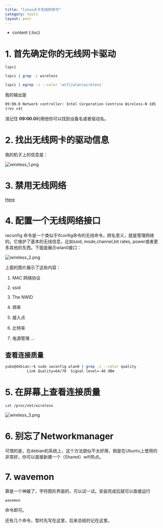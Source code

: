 ```yaml
---
title: "linux关于无线的命令"
category: tools
layout: post
---
```


* content
{:toc}

# 1. 首先确定你的无线网卡驱动

```bash
lspci

lspci | grep -i wireless

lspci | egrep -i --color 'wifi|wlan|wireless'

```

我的输出是

```bash
09:00.0 Network controller: Intel Corporation Centrino Wireless-N 105
(rev c4)
```

请记住 **09:00.0**利用他你可以找到设备名或者驱动名。

# 2. 找出无线网卡的驱动信息

我的机子上的信息是：

![wireless_1.png](http://yuzibo.qiniudn.com/wireless_1.png)

# 3. 禁用无线网络

[Here](https://www.cyberciti.biz/faq/linux-remove-wireless-networking-wifi-802-11-support-drivers/)

# 4. 配置一个无线网络接口

iwconfig 命令是一个类似于ifconfig命令的无线命令，顾名思义，就是管理网络的。它维护了基本的无线信息，比如ssid, mode,channel,bit rates, power或者更多其他的东西。下面是展示wlan0接口：

![wireless_2.png](http://yuzibo.qiniudn.com/wireless_2.png)

上面的图片展示了这些内容：

1. MAC 网络协议

2. ssid

3. The NWID

4. 频率

5. 接入点

6. 比特率

7. 电源管理 ...


## 查看连接质量

```bash
yubo@debian:~$ sudo iwconfig wlan0 | grep -i --color quality
          Link Quality=64/70  Signal level=-46 dBm

```

# 5. 在屏幕上查看连接质量

```bash
cat /proc/net/wireless
```

![wireless_3.png](http://yuzibo.qiniudn.com/wireless_3.png)

# 6. 别忘了Networkmanager

可惜的是，在debian的系统上，这个方法貌似不太好用，倒是在Ubuntu上使用的非常好，你可以直接新建一个（Shared）wifi热点。

# 7. wavemon

算是一个神器了，字符图形界面的，可以试一试。安装完成后就可以直接运行

	wavemon

命令即可。

还有几个命令，暂时先写在这里，后来总结的记在这里。













